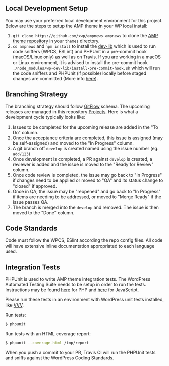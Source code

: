 ## Local Development Setup

You may use your preferred local development environment for this project. Below are the steps to setup the AMP theme in your WP local install:

1. `git clone https://github.com/xwp/ampnews ampnews` to clone the [AMP theme repository](https://github.com/xwp/ampnews) in your `themes` directory.
2. `cd ampnews` and `npm install` to install the [dev-lib](https://github.com/xwp/wp-dev-lib) which is used to run code sniffers (WPCS, ESLint) and PHPUnit in a pre-commit hook (macOS/Linux only) as well as on Travis. If you are working in a macOS or Linux environment, it is advised to install the pre-commit hook `./node_modules/wp-dev-lib/install-pre-commit-hook.sh` which will run the code sniffers and PHPUnit (if possible) locally before staged changes are committed (More info [here](https://github.com/xwp/wp-dev-lib/blob/master/readme.md)).

## Branching Strategy
The branching strategy should follow [GitFlow](https://datasift.github.io/gitflow/IntroducingGitFlow.html) schema. The upcoming releases are managed in this repository [Projects](https://github.com/xwp/ampnews/projects). Here is what a development cycle typically looks like:

1. Issues to be completed for the upcoming release are added in the "To Do" column.
2. Once the acceptance criteria are completed, this issue is assigned (may be self-assigned) and moved to the "In Progress" column.
3. A git branch off `develop` is created named using the issue number (eg. `add/123`)
4. Once development is completed, a PR against `develop` is created, a reviewer is added and the issue is moved to the "Ready for Review" column.
5. Once code review is completed, the issue may go back to "In Progress" if changes need to be applied or moved to "QA" and its status change to "closed" if approved.
6. Once in QA, the issue may be "reopened" and go back to "In Progress" if items are needing to be addressed, or moved to "Merge Ready" if the issue passes QA.
7. The branch is merged into the `develop` and removed. The issue is then moved to the "Done" column.

## Code Standards
Code must follow the WPCS, ESlint according the repo config files. All code will have extensive inline documentation appropriated to each language used.

## Integration Tests
PHPUnit is used to write AMP theme integration tests. The WordPress Automated Testing Suite needs to be setup in order to run the tests. Instructions may be found [here](https://make.wordpress.org/core/handbook/testing/automated-testing/phpunit/) for PHP and [here](https://make.wordpress.org/core/handbook/testing/automated-testing/qunit/) for JavaScript.

Please run these tests in an environment with WordPress unit tests installed, like [VVV](https://github.com/Varying-Vagrant-Vagrants/VVV).

Run tests:

``` bash
$ phpunit
```

Run tests with an HTML coverage report:

``` bash
$ phpunit --coverage-html /tmp/report
```

When you push a commit to your PR, Travis CI will run the PHPUnit tests and sniffs against the WordPress Coding Standards.
